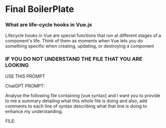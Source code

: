 # Final BoilerPlate

### What are life-cycle hooks in Vue.js

Lifecycle hooks in Vue are special functions that run at different stages of a component's life. Think of them as moments when Vue lets you do something specific when creating, updating, or destroying a component

### IF YOU DO NOT UNDERSTAND THE FILE THAT YOU ARE LOOKING

USE THIS PROMPT

ChatGPT PROMPT:

Analyse the following file containing [vue syntax] and I want you to provide to me a summary detailing what this whole file is doing and also, add comments to each line of syntax describing what that line is doing to enhance my understanding.

FILE:
